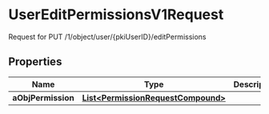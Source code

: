 

# UserEditPermissionsV1Request

Request for PUT /1/object/user/{pkiUserID}/editPermissions

## Properties

| Name | Type | Description | Notes |
|------------ | ------------- | ------------- | -------------|
|**aObjPermission** | [**List&lt;PermissionRequestCompound&gt;**](PermissionRequestCompound.md) |  |  |



